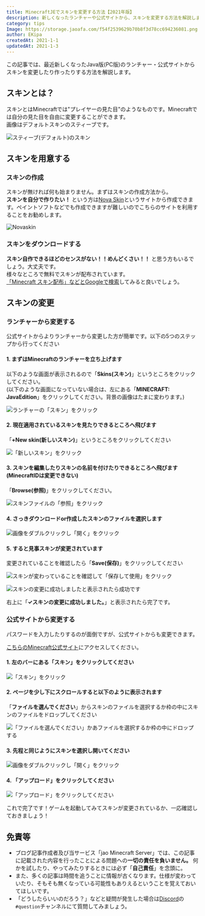 ```yaml
---
title: MinecraftJEでスキンを変更する方法【2021年版】
description: 新しくなったランチャーや公式サイトから、スキンを変更する方法を解説します。
category: tips
Image: https://storage.jaoafa.com/f54f2539629b70b8f3d78cc694236081.png
author: EKipa
createdAt: 2021-1-1
updatedAt: 2021-1-3
---
```


この記事では、最近新しくなったJava版(PC版)のランチャー・公式サイトからスキンを変更したり作ったりする方法を解説します。

## スキンとは？

スキンとはMinecraftでは"プレイヤーの見た目"のようなものです。Minecraftでは自分の見た目を自由に変更することができます。  
画像はデフォルトスキンのスティーブです。

![スティーブ(デフォルト)のスキン](https://storage.jaoafa.com/ddd4c990a4a2d65e9af45408cbaea155.png)

## スキンを用意する

### スキンの作成

スキンが無ければ何も始まりません。まずはスキンの作成方法から。  
**スキンを自分で作りたい！** という方は[Nova Skin](https://minecraft.novaskin.me/)というサイトから作成できます。ペイントソフトなどでも作成できますが難しいのでこちらのサイトを利用することをお勧めします。

![Novaskin](https://storage.jaoafa.com/38616d72e31b78fc927fb3d2472b2757.png)

### スキンをダウンロードする

**スキン自作できるほどのセンスがない！！めんどくさい！！** と思う方もいるでしょう。大丈夫です。  
様々なところで無料でスキンが配布されています。  
[「Minecraft スキン配布」などとGoogleで検索](https://google.com/search?q=Minecraft+スキン配布)してみると良いでしょう。

## スキンの変更

### ランチャーから変更する

公式サイトからよりランチャーから変更した方が簡単です。以下の5つのステップから行ってください

#### 1. まずはMinecraftのランチャーを立ち上げます

以下のような画面が表示されるので「**Skins(スキン)**」というところをクリックしてください。  
(以下のような画面になっていない場合は、左にある「**MINECRAFT: JavaEdition**」をクリックしてください。背景の画像はたまに変わります。)

![ランチャーの「スキン」をクリック](https://storage.jaoafa.com/1c05182def0f1de6a3c5e5efa2d70f3c.png)

#### 2. 現在適用されているスキンを見たりできるところへ飛びます

「**+New skin(新しいスキン)**」というところをクリックしてください

![「新しいスキン」をクリック](https://storage.jaoafa.com/31283daf66abe72f9aebd3bf62465be9.PNG)

#### 3. スキンを編集したりスキンの名前を付けたりできるところへ飛びます(MinecraftIDは変更できない)

「**Browse(参照)**」をクリックしてください。

![スキンファイルの「参照」をクリック](https://storage.jaoafa.com/82bd6fd1e01f19eb8140c6b52033c039.PNG)

#### 4. さっきダウンロードor作成したスキンのファイルを選択します

![画像をダブルクリックし「開く」をクリック](https://storage.jaoafa.com/844771b94b1a050af73a7a70aacd8240.jpg)

#### 5. すると見事スキンが変更されています

変更されていることを確認したら「**Save(保存)**」をクリックしてください

![スキンが変わっていることを確認して「保存して使用」をクリック](https://storage.jaoafa.com/5a8da3b4eb10681441069869cfee5698.PNG)

![スキンの変更に成功しましたと表示されたら成功です](https://storage.jaoafa.com/9bc9f16cf03feba61b60a48193972997.PNG)

右上に「**✓スキンの変更に成功しました。**」と表示されたら完了です。

### 公式サイトから変更する

パスワードを入力したりするのが面倒ですが、公式サイトからも変更できます。

[こちらのMinecraft公式サイト](https://www.minecraft.net/ja-jp/profile/skin)にアクセスしてください。

#### 1. 左のバーにある「**スキン**」をクリックしてください

![「スキン」をクリック](https://storage.jaoafa.com/1286ea6296d6c6b6e84e52869b755fd9.png)

#### 2. ページを少し下にスクロールすると以下のように表示されます

「**ファイルを選んでください**」からスキンのファイルを選択するか枠の中にスキンのファイルをドロップしてください

![「ファイルを選んでください」かあファイルを選択するか枠の中にドロップする](https://storage.jaoafa.com/2f0cde45e59c2026560fb5ebe8fab508.png)

#### 3. 先程と同じようにスキンを選択し開いてください

![画像をダブルクリックし「開く」をクリック](https://storage.jaoafa.com/844771b94b1a050af73a7a70aacd8240.jpg)

#### 4. 「**アップロード**」をクリックしてください

![「アップロード」をクリックしてください](https://storage.jaoafa.com/e0d317e05e815c04f50def26638641fe.png)

これで完了です！ゲームを起動してみてスキンが変更されているか、一応確認しておきましょう！

## 免責等

- ブログ記事作成者及び当サービス「jao Minecraft Server」では、この記事に記載された内容を行ったことによる問題への**一切の責任を負いません。** 何かを試したり、やってみたりするときには必ず「**自己責任**」を念頭に。
- また、多くの記事は時間を追うことに情報が古くなります。仕様が変わっていたり、そもそも無くなっている可能性もありえるということを覚えておいてほしいです。
- 「どうしたらいいのだろう？」などと疑問が発生した場合は[Discord](community/discord)の`#question`チャンネルにて質問してみましょう。
